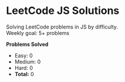 # LeetCode JS Solutions

Solving LeetCode problems in JS by difficulty.  
Weekly goal: 5+ problems  

**Problems Solved**
- Easy: 0
- Medium: 0
- Hard: 0
- **Total:** 0
